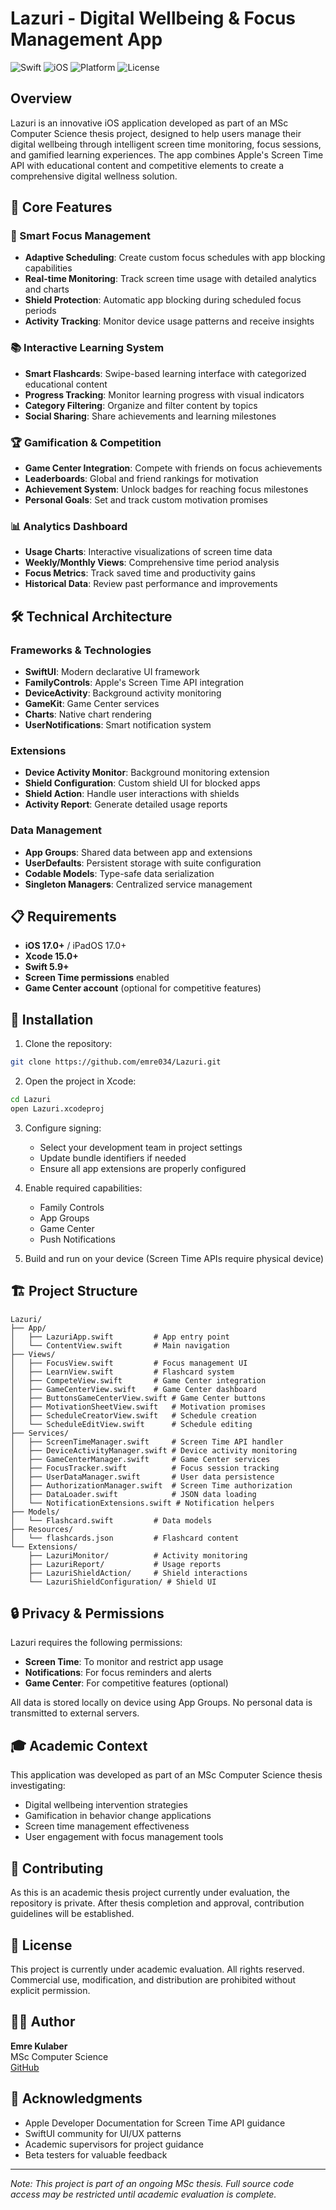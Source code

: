 # Lazuri - Digital Wellbeing & Focus Management App

![Swift](https://img.shields.io/badge/Swift-5.9-orange.svg)
![iOS](https://img.shields.io/badge/iOS-17.0%2B-blue.svg)
![Platform](https://img.shields.io/badge/Platform-iOS%20%7C%20iPadOS-lightgrey.svg)
![License](https://img.shields.io/badge/License-Proprietary-red.svg)

## Overview

Lazuri is an innovative iOS application developed as part of an MSc Computer Science thesis project, designed to help users manage their digital wellbeing through intelligent screen time monitoring, focus sessions, and gamified learning experiences. The app combines Apple's Screen Time API with educational content and competitive elements to create a comprehensive digital wellness solution.

## 🎯 Core Features

### 📱 Smart Focus Management
- **Adaptive Scheduling**: Create custom focus schedules with app blocking capabilities
- **Real-time Monitoring**: Track screen time usage with detailed analytics and charts
- **Shield Protection**: Automatic app blocking during scheduled focus periods
- **Activity Tracking**: Monitor device usage patterns and receive insights

### 📚 Interactive Learning System
- **Smart Flashcards**: Swipe-based learning interface with categorized educational content
- **Progress Tracking**: Monitor learning progress with visual indicators
- **Category Filtering**: Organize and filter content by topics
- **Social Sharing**: Share achievements and learning milestones

### 🏆 Gamification & Competition
- **Game Center Integration**: Compete with friends on focus achievements
- **Leaderboards**: Global and friend rankings for motivation
- **Achievement System**: Unlock badges for reaching focus milestones
- **Personal Goals**: Set and track custom motivation promises

### 📊 Analytics Dashboard
- **Usage Charts**: Interactive visualizations of screen time data
- **Weekly/Monthly Views**: Comprehensive time period analysis
- **Focus Metrics**: Track saved time and productivity gains
- **Historical Data**: Review past performance and improvements

## 🛠 Technical Architecture

### Frameworks & Technologies
- **SwiftUI**: Modern declarative UI framework
- **FamilyControls**: Apple's Screen Time API integration
- **DeviceActivity**: Background activity monitoring
- **GameKit**: Game Center services
- **Charts**: Native chart rendering
- **UserNotifications**: Smart notification system

### Extensions
- **Device Activity Monitor**: Background monitoring extension
- **Shield Configuration**: Custom shield UI for blocked apps
- **Shield Action**: Handle user interactions with shields
- **Activity Report**: Generate detailed usage reports

### Data Management
- **App Groups**: Shared data between app and extensions
- **UserDefaults**: Persistent storage with suite configuration
- **Codable Models**: Type-safe data serialization
- **Singleton Managers**: Centralized service management

## 📋 Requirements

- **iOS 17.0+** / iPadOS 17.0+
- **Xcode 15.0+**
- **Swift 5.9+**
- **Screen Time permissions** enabled
- **Game Center account** (optional for competitive features)

## 🚀 Installation

1. Clone the repository:
```bash
git clone https://github.com/emre034/Lazuri.git
```

2. Open the project in Xcode:
```bash
cd Lazuri
open Lazuri.xcodeproj
```

3. Configure signing:
   - Select your development team in project settings
   - Update bundle identifiers if needed
   - Ensure all app extensions are properly configured

4. Enable required capabilities:
   - Family Controls
   - App Groups
   - Game Center
   - Push Notifications

5. Build and run on your device (Screen Time APIs require physical device)

## 🏗 Project Structure

```
Lazuri/
├── App/
│   ├── LazuriApp.swift         # App entry point
│   └── ContentView.swift       # Main navigation
├── Views/
│   ├── FocusView.swift         # Focus management UI
│   ├── LearnView.swift         # Flashcard system
│   ├── CompeteView.swift       # Game Center integration
│   ├── GameCenterView.swift    # Game Center dashboard
│   ├── ButtonsGameCenterView.swift # Game Center buttons
│   ├── MotivationSheetView.swift   # Motivation promises
│   ├── ScheduleCreatorView.swift   # Schedule creation
│   └── ScheduleEditView.swift      # Schedule editing
├── Services/
│   ├── ScreenTimeManager.swift     # Screen Time API handler
│   ├── DeviceActivityManager.swift # Device activity monitoring
│   ├── GameCenterManager.swift     # Game Center services
│   ├── FocusTracker.swift          # Focus session tracking
│   ├── UserDataManager.swift       # User data persistence
│   ├── AuthorizationManager.swift  # Screen Time authorization
│   ├── DataLoader.swift            # JSON data loading
│   └── NotificationExtensions.swift # Notification helpers
├── Models/
│   └── Flashcard.swift         # Data models
├── Resources/
│   └── flashcards.json         # Flashcard content
└── Extensions/
    ├── LazuriMonitor/          # Activity monitoring
    ├── LazuriReport/           # Usage reports
    ├── LazuriShieldAction/     # Shield interactions
    └── LazuriShieldConfiguration/ # Shield UI
```

## 🔒 Privacy & Permissions

Lazuri requires the following permissions:
- **Screen Time**: To monitor and restrict app usage
- **Notifications**: For focus reminders and alerts
- **Game Center**: For competitive features (optional)

All data is stored locally on device using App Groups. No personal data is transmitted to external servers.

## 🎓 Academic Context

This application was developed as part of an MSc Computer Science thesis investigating:
- Digital wellbeing intervention strategies
- Gamification in behavior change applications
- Screen time management effectiveness
- User engagement with focus management tools

## 🤝 Contributing

As this is an academic thesis project currently under evaluation, the repository is private. After thesis completion and approval, contribution guidelines will be established.

## 📄 License

This project is currently under academic evaluation. All rights reserved. Commercial use, modification, and distribution are prohibited without explicit permission.

## 👨‍💻 Author

**Emre Kulaber**  
MSc Computer Science   
[GitHub](https://github.com/emre034)

## 🙏 Acknowledgments

- Apple Developer Documentation for Screen Time API guidance
- SwiftUI community for UI/UX patterns
- Academic supervisors for project guidance
- Beta testers for valuable feedback

---

*Note: This project is part of an ongoing MSc thesis. Full source code access may be restricted until academic evaluation is complete.*
